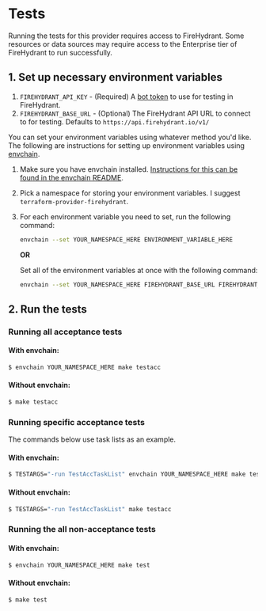 # Tests

Running the tests for this provider requires access to FireHydrant. Some resources or data sources
may require access to the Enterprise tier of FireHydrant to run successfully.

## 1. Set up necessary environment variables

1. `FIREHYDRANT_API_KEY` - (Required) A [bot token](https://support.firehydrant.com/hc/en-us/articles/360057722832-Creating-a-Bot-User)
   to use for testing in FireHydrant.
2. `FIREHYDRANT_BASE_URL` - (Optional) The FireHydrant API URL to connect to for testing. 
   Defaults to `https://api.firehydrant.io/v1/`

You can set your environment variables using whatever method you'd like. 
The following are instructions for setting up environment variables using [envchain](https://github.com/sorah/envchain).

1. Make sure you have envchain installed. 
   [Instructions for this can be found in the envchain README](https://github.com/sorah/envchain#installation).
2. Pick a namespace for storing your environment variables. I suggest `terraform-provider-firehydrant`.
3. For each environment variable you need to set, run the following command:
   ```sh
   envchain --set YOUR_NAMESPACE_HERE ENVIRONMENT_VARIABLE_HERE
   ```
   **OR**

   Set all of the environment variables at once with the following command:
   ```sh
   envchain --set YOUR_NAMESPACE_HERE FIREHYDRANT_BASE_URL FIREHYDRANT_API_KEY
   ```

## 2. Run the tests

### Running all acceptance tests

#### With envchain:
```sh
$ envchain YOUR_NAMESPACE_HERE make testacc
```

#### Without envchain:
```sh
$ make testacc
```

### Running specific acceptance tests

The commands below use task lists as an example.

#### With envchain:
```sh
$ TESTARGS="-run TestAccTaskList" envchain YOUR_NAMESPACE_HERE make testacc
```

#### Without envchain:
```sh
$ TESTARGS="-run TestAccTaskList" make testacc
```

### Running the all non-acceptance tests

#### With envchain:
```sh
$ envchain YOUR_NAMESPACE_HERE make test
```

#### Without envchain:
```sh
$ make test
```
